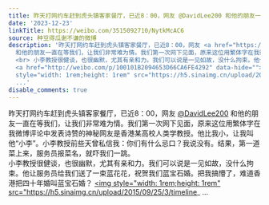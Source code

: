 ```yaml
---
title: 昨天打网约车赶到虎头镇客家餐厅，已近8：00，网友 @DavidLee200 和他的朋友一直在等我们，让我们非常难为情。我们第一次网下见面，原来这位用繁体字在我微博评...
date: '2023-12-23'
linkTitle: https://weibo.com/3515092710/NytkMcAC6
source: 种豆得瓜谢不谦的微博
description: '昨天打网约车赶到虎头镇客家餐厅，已近8：00，网友 <a href="https://weibo.com/n/DavidLee200">@DavidLee200</a>
  和他的朋友一直在等我们，让我们非常难为情。我们第一次网下见面，原来这位用繁体字在我微博评论中发表诗赞的神秘网友是香港某高校人类学教授。他比我小，让我叫他“小李”。小李教授前些天曾私信我：你们有什么忌口？我说没有。结果，第一道菜上来，服务员报菜名，就吓我们一跳。
  <br> 小李教授很健谈，也很幽默，尤其有亲和力。我们可以说是一见如故，没什么拘束。他让服务员给我们送了一束蓝花花，祝贺我们蓝宝石婚。把我搞懵了，难道香港把四十年婚叫蓝宝石婚？
  <a href="http://weibo.com/p/100101B2094653D66CA6FE4292" data-hide=""><span class="url-icon"><img
  style="width: 1rem;height: 1rem" src="https://h5.sinaimg.cn/upload/2015/09/25/3/timeline_
  ...'
disable_comments: true
---
```

昨天打网约车赶到虎头镇客家餐厅，已近8：00，网友 <a href="https://weibo.com/n/DavidLee200">@DavidLee200</a> 和他的朋友一直在等我们，让我们非常难为情。我们第一次网下见面，原来这位用繁体字在我微博评论中发表诗赞的神秘网友是香港某高校人类学教授。他比我小，让我叫他“小李”。小李教授前些天曾私信我：你们有什么忌口？我说没有。结果，第一道菜上来，服务员报菜名，就吓我们一跳。 <br> 小李教授很健谈，也很幽默，尤其有亲和力。我们可以说是一见如故，没什么拘束。他让服务员给我们送了一束蓝花花，祝贺我们蓝宝石婚。把我搞懵了，难道香港把四十年婚叫蓝宝石婚？ <a href="http://weibo.com/p/100101B2094653D66CA6FE4292" data-hide=""><span class="url-icon"><img style="width: 1rem;height: 1rem" src="https://h5.sinaimg.cn/upload/2015/09/25/3/timeline_ ...